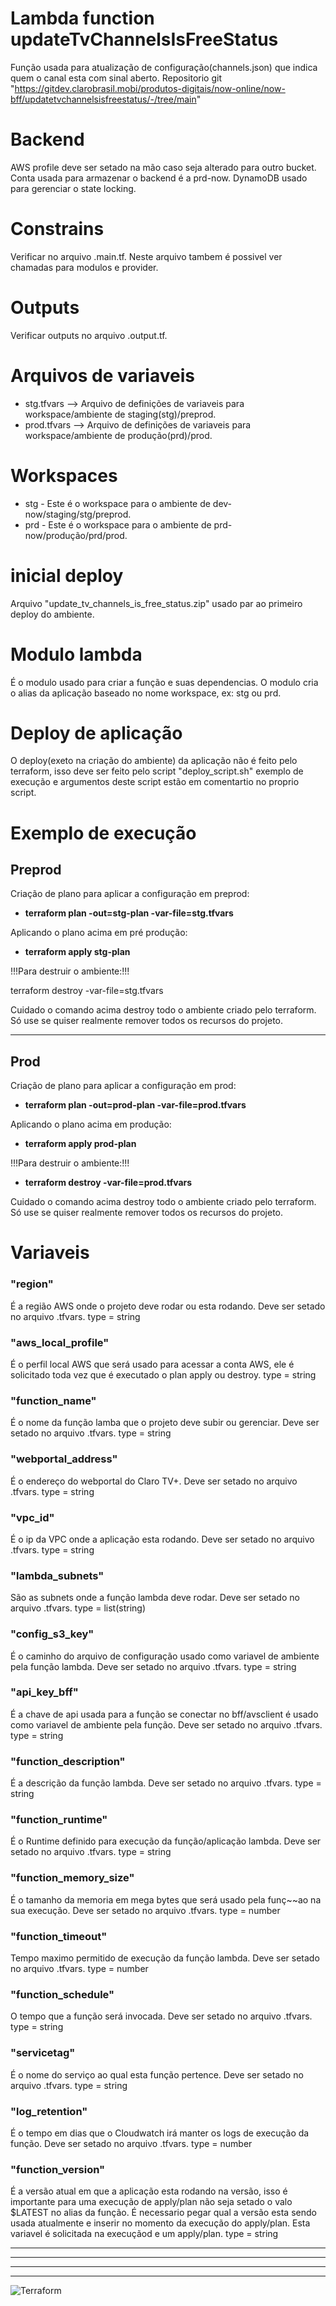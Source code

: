 # Lambda function updateTvChannelsIsFreeStatus

Função usada para atualização de configuração(channels.json) que indica quem o canal esta com sinal aberto. 
Repositorio git "https://gitdev.clarobrasil.mobi/produtos-digitais/now-online/now-bff/updatetvchannelsisfreestatus/-/tree/main"

# Backend
AWS profile deve ser setado na mão caso seja alterado para outro bucket.
Conta usada para armazenar o backend é a prd-now.
DynamoDB usado para gerenciar o state locking.

# Constrains
Verificar no arquivo .main.tf.
Neste arquivo tambem é possivel ver chamadas para modulos e provider.

# Outputs
Verificar outputs no arquivo .output.tf.

# Arquivos de variaveis
* stg.tfvars --> Arquivo de definições de variaveis para workspace/ambiente de staging(stg)/preprod.
* prod.tfvars --> Arquivo de definições de variaveis para workspace/ambiente de produção(prd)/prod.

# Workspaces
* stg - Este é o workspace para o ambiente de dev-now/staging/stg/preprod.
* prd - Este é o workspace para o ambiente de prd-now/produção/prd/prod.

# inicial deploy
Arquivo "update_tv_channels_is_free_status.zip" usado par ao primeiro deploy do ambiente.

# Modulo lambda
É o modulo usado para criar a função e suas dependencias.
O modulo cria o alias da aplicação baseado no nome workspace, ex: stg ou prd.

# Deploy de aplicação
O deploy(exeto na criação do ambiente) da aplicação não é feito pelo terraform, isso deve ser feito pelo script "deploy_script.sh" exemplo de execução e argumentos deste script estão em comentartio no proprio script.

# Exemplo de execução
## Preprod
Criação de plano para aplicar a configuração em preprod:

* **terraform plan -out=stg-plan -var-file=stg.tfvars**

Aplicando o plano acima em pré produção:

* **terraform apply stg-plan**

!!!Para destruir o ambiente:!!!

terraform destroy -var-file=stg.tfvars

Cuidado o comando acima destroy todo o ambiente criado pelo terraform. Só use se quiser realmente remover todos os recursos do projeto.


-----------------

## Prod
Criação de plano para aplicar a configuração em prod:

* **terraform plan -out=prod-plan -var-file=prod.tfvars**

Aplicando o plano acima em produção:

* **terraform apply prod-plan**

!!!Para destruir o ambiente:!!!

* **terraform destroy -var-file=prod.tfvars**

Cuidado o comando acima destroy todo o ambiente criado pelo terraform. Só use se quiser realmente remover todos os recursos do projeto.

# Variaveis

### "region"
É a região AWS onde o projeto deve rodar ou esta rodando. Deve ser setado no arquivo .tfvars.
type = string

### "aws_local_profile"
É o perfil local AWS que será usado para acessar a conta AWS, ele é solicitado toda vez que é executado o plan apply ou destroy.
type = string

### "function_name"
É o nome da função lamba que o projeto deve subir ou gerenciar. Deve ser setado no arquivo .tfvars.
type = string

### "webportal_address"
É o endereço do webportal do Claro TV+. Deve ser setado no arquivo .tfvars.
type = string

### "vpc_id"
É o ip da VPC onde a aplicação esta rodando. Deve ser setado no arquivo .tfvars.
type = string

### "lambda_subnets"
São as subnets onde a função lambda deve rodar. Deve ser setado no arquivo .tfvars.
type = list(string)

### "config_s3_key"
É o caminho do arquivo de configuração usado como variavel de ambiente pela função lambda. Deve ser setado no arquivo .tfvars.
type = string

### "api_key_bff"
É a chave de api usada para a função se conectar no bff/avsclient é usado como variavel de ambiente pela função. Deve ser setado no arquivo .tfvars.
type = string

### "function_description"
É a descrição da função lambda. Deve ser setado no arquivo .tfvars.
type = string

### "function_runtime"
É o Runtime definido para execução da função/aplicação lambda. Deve ser setado no arquivo .tfvars.
type = string

### "function_memory_size"
É o tamanho da memoria em mega bytes que será usado pela funç~~ao na sua execução. Deve ser setado no arquivo .tfvars.
type = number

### "function_timeout"
Tempo maximo permitido de execução da função lambda. Deve ser setado no arquivo .tfvars.
type = number

### "function_schedule"
O tempo que a função será invocada. Deve ser setado no arquivo .tfvars.
type = string

### "servicetag"
É o nome do serviço ao qual esta função pertence. Deve ser setado no arquivo .tfvars.
type = string

### "log_retention"
É o tempo em dias que o Cloudwatch irá manter os logs de execução da função. Deve ser setado no arquivo .tfvars.
type = number

### "function_version"
É a versão atual em que a aplicação esta rodando na versão, isso é importante para uma execução de apply/plan não seja setado o valo $LATEST no alias da função. É necessario pegar qual a versão esta sendo usada atualmente e inserir no momento da execução do apply/plan. Esta variavel é solicitada na execuçãod e um apply/plan.
type = string

-----------------
-----------------
-----------------
-----------------
![Terraform](/assets/terraform-vertical-color.png)
